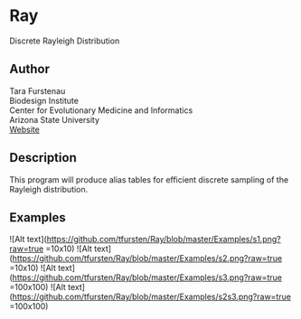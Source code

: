 # Ray
Discrete Rayleigh Distribution

Author
------
Tara Furstenau  
Biodesign Institute  
Center for Evolutionary Medicine and Informatics  
Arizona State University  
[Website](http://tfursten.github.io)


Description
-----------
This program will produce alias tables for efficient discrete sampling of the Rayleigh distribution.

Examples
--------
![Alt text](https://github.com/tfursten/Ray/blob/master/Examples/s1.png?raw=true =10x10)
![Alt text](https://github.com/tfursten/Ray/blob/master/Examples/s2.png?raw=true =10x10)
![Alt text](https://github.com/tfursten/Ray/blob/master/Examples/s3.png?raw=true =100x100)
![Alt text](https://github.com/tfursten/Ray/blob/master/Examples/s2s3.png?raw=true =100x100)
